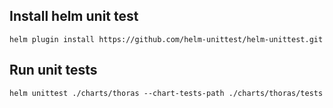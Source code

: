 ## Install helm unit test

```
helm plugin install https://github.com/helm-unittest/helm-unittest.git
```

## Run unit tests

```
helm unittest ./charts/thoras --chart-tests-path ./charts/thoras/tests
```
